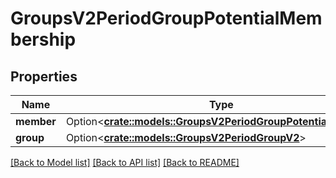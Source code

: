# GroupsV2PeriodGroupPotentialMembership

## Properties

Name | Type | Description | Notes
------------ | ------------- | ------------- | -------------
**member** | Option<[**crate::models::GroupsV2PeriodGroupPotentialMember**](GroupsV2.GroupPotentialMember.md)> |  | [optional]
**group** | Option<[**crate::models::GroupsV2PeriodGroupV2**](GroupsV2.GroupV2.md)> |  | [optional]

[[Back to Model list]](../README.md#documentation-for-models) [[Back to API list]](../README.md#documentation-for-api-endpoints) [[Back to README]](../README.md)


